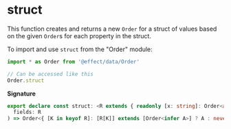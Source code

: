# struct

This function creates and returns a new `Order` for a struct of values based on the given `Order`s
for each property in the struct.

To import and use `struct` from the "Order" module:

```ts
import * as Order from '@effect/data/Order'

// Can be accessed like this
Order.struct
```

**Signature**

```ts
export declare const struct: <R extends { readonly [x: string]: Order<any> }>(
  fields: R
) => Order<{ [K in keyof R]: [R[K]] extends [Order<infer A>] ? A : never }>
```
